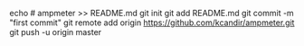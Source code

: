 echo # ampmeter >> README.md
git init
git add README.md
git commit -m "first commit"
git remote add origin https://github.com/kcandir/ampmeter.git
git push -u origin master

